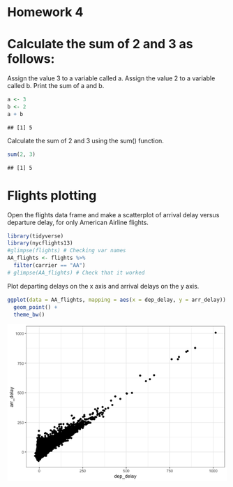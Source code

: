 **Homework 4**
================

# Calculate the sum of 2 and 3 as follows:

Assign the value 3 to a variable called a. Assign the value 2 to a
variable called b. Print the sum of a and b.

``` r
a <- 3
b <- 2
a + b
```

    ## [1] 5

Calculate the sum of 2 and 3 using the sum() function.

``` r
sum(2, 3)
```

    ## [1] 5

# Flights plotting

Open the flights data frame and make a scatterplot of arrival delay
versus departure delay, for only American Airline flights.

``` r
library(tidyverse)
library(nycflights13)
#glimpse(flights) # Checking var names
AA_flights <- flights %>%
  filter(carrier == "AA")
# glimpse(AA_flights) # Check that it worked
```

Plot departing delays on the x axis and arrival delays on the y axis.

``` r
ggplot(data = AA_flights, mapping = aes(x = dep_delay, y = arr_delay)) +
  geom_point() +
  theme_bw()
```

![](hw_4_files/figure-gfm/unnamed-chunk-4-1.png)<!-- -->
